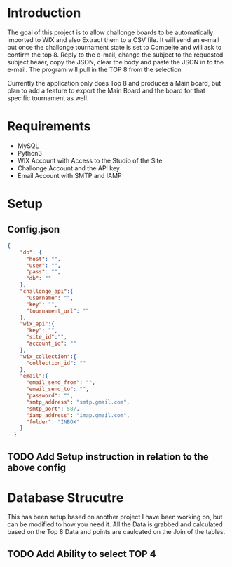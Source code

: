 # Introduction
The goal of this project is to allow challonge boards to be automatically imported to WIX and also Extract them to a CSV file. It will send an e-mail out once the challonge tournament state is set to Compelte and will ask to 
confirm the top 8. Reply to the e-mail, change the subject to the requested subject heaer, copy the JSON, clear the body and paste the JSON in to the e-mail. The program will pull in the TOP 8 from the selection

Currently the application only does Top 8 and produces a Main board, but plan to add a feature to export the Main Board and the board for that specific tournament as well.


# Requirements
- MySQL
- Python3
- WIX Account with Access to the Studio of the Site
- Challonge Account and the API key
- Email Account with SMTP and IAMP

# Setup

## Config.json
```json
{
    "db": {
      "host": "",
      "user": "",
      "pass": "",
      "db": ""
    },
    "challonge_api":{
      "username": "",
      "key": "", 
      "tournament_url": ""
    },
    "wix_api":{
      "key": "",
      "site_id":"",
      "account_id": ""
    },
    "wix_collection":{
      "collection_id": ""
    },
    "email":{
      "email_send_from": "",
      "email_send_to": "",
      "password": "",
      "smtp_address": "smtp.gmail.com",
      "smtp_port": 587,
      "iamp_address": "imap.gmail.com",
      "folder": "INBOX"
    }
  }
```

## TODO Add Setup instruction in relation to the above config


# Database Strucutre

This has been setup based on another project I have been working on, but can be modified to how you need it. All the Data is grabbed and calculated based on the Top 8 Data and points are caulcated on the Join of the tables.

## TODO Add Ability to select TOP 4
